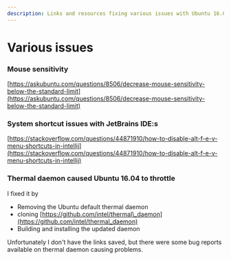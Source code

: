 ```yaml
---
description: Links and resources fixing various issues with Ubuntu 16.04
---
```


# Various issues

### Mouse sensitivity

[https://askubuntu.com/questions/8506/decrease-mouse-sensitivity-below-the-standard-limit](https://askubuntu.com/questions/8506/decrease-mouse-sensitivity-below-the-standard-limit)

### System shortcut issues with JetBrains IDE:s

[https://stackoverflow.com/questions/44871910/how-to-disable-alt-f-e-v-menu-shortcuts-in-intellij](https://stackoverflow.com/questions/44871910/how-to-disable-alt-f-e-v-menu-shortcuts-in-intellij)

### Thermal daemon caused Ubuntu 16.04 to throttle

I fixed it by 

* Removing the Ubuntu default thermal daemon
* cloning [https://github.com/intel/thermal\_daemon](https://github.com/intel/thermal_daemon)
* Building and installing the updated daemon

Unfortunately I don't have the links saved, but there were some bug reports available on thermal daemon causing problems.

